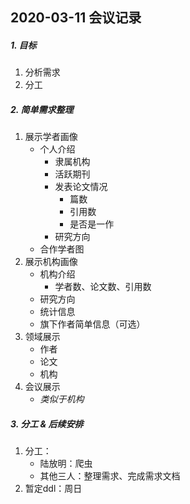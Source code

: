 ## 2020-03-11 会议记录

##### 1. 目标

1. 分析需求
2. 分工



##### 2. 简单需求整理

1. 展示学者画像
   - 个人介绍
     - 隶属机构
     - 活跃期刊
     - 发表论文情况
       - 篇数
       - 引用数
       - 是否是一作
     - 研究方向
   - 合作学者图
2. 展示机构画像
   - 机构介绍
     - 学者数、论文数、引用数
   - 研究方向
   - 统计信息
   - 旗下作者简单信息（可选）
3. 领域展示
   - 作者
   - 论文
   - 机构
4. 会议展示
   - *类似于机构*



##### 3. 分工 & 后续安排

1. 分工：
   - 陆放明：爬虫
   - 其他三人：整理需求、完成需求文档
2. 暂定ddl：周日